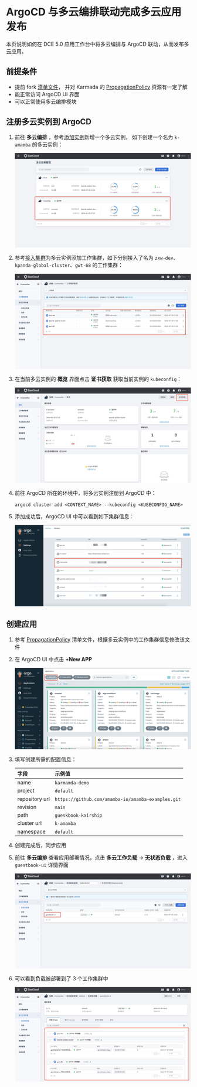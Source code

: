 # ArgoCD 与多云编排联动完成多云应用发布

本页说明如何在 DCE 5.0 应用工作台中将多云编排与 ArgoCD 联动，从而发布多云应用。

## 前提条件

- 提前 fork [清单文件](https://github.com/amamba-io/amamba-examples/tree/main/gueskbook-kairship)，
  并对 Karmada 的 [PropagationPolicy](https://karmada.io/zh/docs/userguide/scheduling/resource-propagating)
  资源有一定了解
- 能正常访问 ArgoCD UI 界面
- 可以正常使用多云编排模块

## 注册多云实例到 ArgoCD

1. 前往 __多云编排__ ，参考[添加实例](../../kairship/instance/add.md)新增一个多云实例，
   如下创建一个名为 `k-amamba` 的多云实例：

    ![k1](../images/k1.jpg)

1. 参考[接入集群](../../kairship/cluster.md#_2)为多云实例添加工作集群，如下分别接入了名为
   `zxw-dev`、`kpanda-global-cluster`、`gwt-68` 的工作集群：

    ![k1.1](../images/k1.1.jpg)

1. 在当前多云实例的 __概览__ 界面点击 __证书获取__ 获取当前实例的 `kubeconfig`：

    ![k2](../images/k2.jpg)

1. 前往 ArgoCD 所在的环境中，将多云实例注册到 ArgoCD 中：

    ```shell
    argocd cluster add <CONTEXT_NAME> --kubeconfig <KUBECONFIG_NAME>
    ```

1. 添加成功后，ArgoCD UI 中可以看到如下集群信息：

    ![k3](../images/k3.jpg)

## 创建应用

1. 参考 [PropagationPolicy](https://github.com/amamba-io/amamba-examples/blob/main/gueskbook-kairship/propagationpolicy.yaml)
   清单文件，根据多云实例中的工作集群信息修改该文件

1. 在 ArgoCD UI 中点击 __+New APP__

    ![k3.1](../images/k3.1.jpg)

1. 填写创建所需的配置信息：

    | 字段 | 示例值 |
    | ------ | ----- |
    | name  | `karmamda-demo` |
    | project | `default` |
    | repository url | `https://github.com/amamba-io/amamba-examples.git` |
    | revision | `main` |
    | path  | `gueskbook-kairship` |
    | cluster url | `k-amamba`  |
    | namespace | `default` |

1. 创建完成后，同步应用

1. 前往 __多云编排__ 查看应用部署情况，点击 __多云工作负载__ -> __无状态负载__ ，进入 `guestbook-ui` 详情界面

    ![k4](../images/k4.jpg)

1. 可以看到负载被部署到了 3 个工作集群中

    ![k5](../images/k5.jpg)
